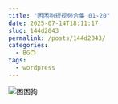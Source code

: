 ```yaml
---
title: "困困狗短视频合集 01-20"
date: 2025-07-14T18:11:17
slug: 144d2043
permalink: /posts/144d2043/
categories:
  - BG📺
tags:
  - wordpress
---
```


![困困狗](/images/wp/144d2043-3a81116a.jpg)

